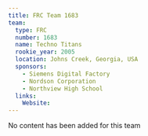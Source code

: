 ```yaml
---
title: FRC Team 1683
team:
  type: FRC
  number: 1683
  name: Techno Titans
  rookie_year: 2005
  location: Johns Creek, Georgia, USA
  sponsors:
    - Siemens Digital Factory
    - Nordson Corporation
    - Northview High School
  links:
    Website: 
---
```

No content has been added for this team